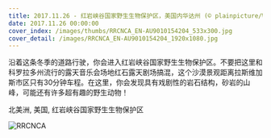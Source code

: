 ```yaml
---
title: 2017.11.26 - 红岩峡谷国家野生生物保护区，美国内华达州 (© plainpicture/Westend61/Cameron Davidson)
date: 2017.11.26 00:00:00
cover_index: /images/thumbs/RRCNCA_EN-AU9010154204_533x300.jpg
cover_detail: /images/RRCNCA_EN-AU9010154204_1920x1080.jpg
---
```


沿着这条冬季的道路行驶，你会进入红岩峡谷国家野生生物保护区。不要把这里和科罗拉多州流行的露天音乐会场地红石露天剧场搞混，这个沙漠景观距离拉斯维加斯市区只有30分钟车程。在这里，你会发现具有戏剧性的岩石结构，砂岩的山峰，可能还有许多超有趣的野生动物！

北美洲, 美国, 红岩峡谷国家野生生物保护区

![RRCNCA](/images/RRCNCA_EN-AU9010154204_1920x1080.jpg)
